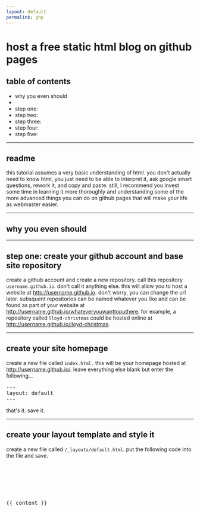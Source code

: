 ```yaml
---
layout: default
permalink: ghp
---
```


# host a free static html blog on github pages

## table of contents 

- why you even should
- 
- step one:
- step two:
- step three:
- step four:
- step five:

---

## readme

this tutorial assumes a very basic understanding of html. you don't actually need to know html, you just need to be able to interpret it, ask google smart questions, rework it, and copy and paste. still, I recommend you invest
some time in learning it more thoroughly and understanding some of the more advanced things you can do on github pages that will make your life as webmaster easier.

---

## why you even should

---

## step one: create your github account and base site repository

create a github account and create a new repository. call this repository <code>username.github.io</code>. don't call it anything else. this will allow you to host a website at http://username.github.io. don't worry, you
can change the url later. subsquent repositories can be named whatever you like and can be found as part of your website at http://username.github.io/whateveryouwanttoputhere. for example, a repository
called <code>lloyd-christmas</code> could be hosted online at http://username.github.io/lloyd-christmas.

---

## create your site homepage

create a new file called <code>index.html.</code> this will be your homepage hosted at http://username.github.io/. leave everything else blank but enter the following...

<pre>
---
layout: default
---
</pre>

that's it. save it. 

---

## create your layout template and style it

create a new file called <code>/_layouts/default.html</code>. put the following code into the file and save.

<pre>
<body>
<head>
<style>
</style>
</head>
<main>
{{ content }}
</main>
</body>
</pre>

